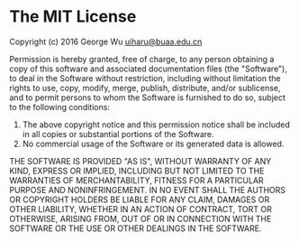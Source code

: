 # The MIT License

Copyright (c) 2016 George Wu <uiharu@buaa.edu.cn>

Permission is hereby granted, free of charge, to any person obtaining a copy of
this software and associated documentation files (the "Software"), to deal in
the Software without restriction, including without limitation the rights to
use, copy, modify, merge, publish, distribute, and/or sublicense, and to permit
persons to whom the Software is furnished to do so, subject to the following
conditions:

1. The above copyright notice and this permission notice shall be included in all
copies or substantial portions of the Software.
2. No commercial usage of the Software or its generated data is allowed.

THE SOFTWARE IS PROVIDED "AS IS", WITHOUT WARRANTY OF ANY KIND, EXPRESS OR
IMPLIED, INCLUDING BUT NOT LIMITED TO THE WARRANTIES OF MERCHANTABILITY,
FITNESS FOR A PARTICULAR PURPOSE AND NONINFRINGEMENT. IN NO EVENT SHALL THE
AUTHORS OR COPYRIGHT HOLDERS BE LIABLE FOR ANY CLAIM, DAMAGES OR OTHER LIABILITY,
WHETHER IN AN ACTION OF CONTRACT, TORT OR OTHERWISE, ARISING FROM, OUT OF OR IN
CONNECTION WITH THE SOFTWARE OR THE USE OR OTHER DEALINGS IN THE SOFTWARE.